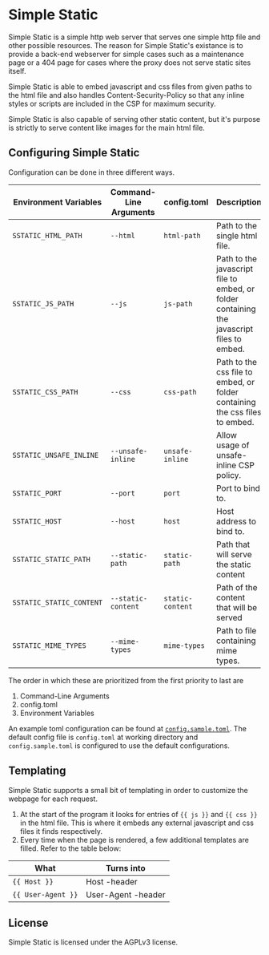 # Simple Static

Simple Static is a simple http web server that serves one simple http file and other possible resources.
The reason for Simple Static's existance is to provide a back-end webserver for simple cases such as a maintenance
page or a 404 page for cases where the proxy does not serve static sites itself.

Simple Static is able to embed javascript and css files from given paths to the html file and also handles 
Content-Security-Policy so that any inline styles or scripts are included in the CSP for maximum security.

Simple Static is also capable of serving other static content, but it's purpose is strictly to serve content
like images for the main html file.

## Configuring Simple Static

Configuration can be done in three different ways. 

| Environment Variables    | Command-Line Arguments  | config.toml     | Description
|--------------------------|-------------------------|-----------------|------------------------------
| `SSTATIC_HTML_PATH`      | `--html`                | `html-path`     | Path to the single html file.
| `SSTATIC_JS_PATH`        | `--js`                  | `js-path`       | Path to the javascript file to embed, or folder containing the javascript files to embed.
| `SSTATIC_CSS_PATH`       | `--css`                 | `css-path`      | Path to the css file to embed, or folder containing the css files to embed.
| `SSTATIC_UNSAFE_INLINE`  | `--unsafe-inline`       | `unsafe-inline` | Allow usage of unsafe-inline CSP policy.
| `SSTATIC_PORT`           | `--port`                | `port`          | Port to bind to.
| `SSTATIC_HOST`           | `--host`                | `host`          | Host address to bind to.
| `SSTATIC_STATIC_PATH`    | `--static-path`         | `static-path`   | Path that will serve the static content
| `SSTATIC_STATIC_CONTENT` | `--static-content`      | `static-content`| Path of the content that will be served
| `SSTATIC_MIME_TYPES`     | `--mime-types`          | `mime-types`    | Path to file containing mime types.

The order in which these are prioritized from the first priority to last are
1. Command-Line Arguments
2. config.toml
3. Environment Variables

An example toml configuration can be found at [`config.sample.toml`](config.sample.toml). The default config file is `config.toml` at working directory
and `config.sample.toml` is configured to use the default configurations.

## Templating

Simple Static supports a small bit of templating in order to customize the webpage for each request.

1. At the start of the program it looks for entries of `{{ js }}` and `{{ css }}` in the html file. This is where it embeds any external 
javascript and css files it finds respectively.
2. Every time when the page is rendered, a few additional templates are filled. Refer to the table below:

| What                  | Turns into          |
|-----------------------|---------------------|
| `{{ Host }}`          | Host -header        |
| `{{ User-Agent }}`    | User-Agent -header  |

## License

Simple Static is licensed under the AGPLv3 license.
